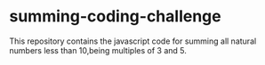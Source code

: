 # summing-coding-challenge
This repository contains the javascript code for summing all natural numbers less than 10,being multiples of 3 and 5.
